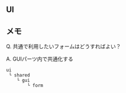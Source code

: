 ## UI

## メモ

Q. 共通で利用したいフォームはどうすればよい？

A. GUIパーツ内で共通化する

```
ui
 └ shared
    └ gui
        └ form
```
